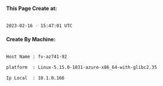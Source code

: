 
   
#### This Page Create at:

```bash

2023-02-16 - 15:47:01 UTC

```

#### Create By Machine:

```bash

Host Name : fv-az741-92

platform  : Linux-5.15.0-1031-azure-x86_64-with-glibc2.35

Ip Local  : 10.1.0.166

```

